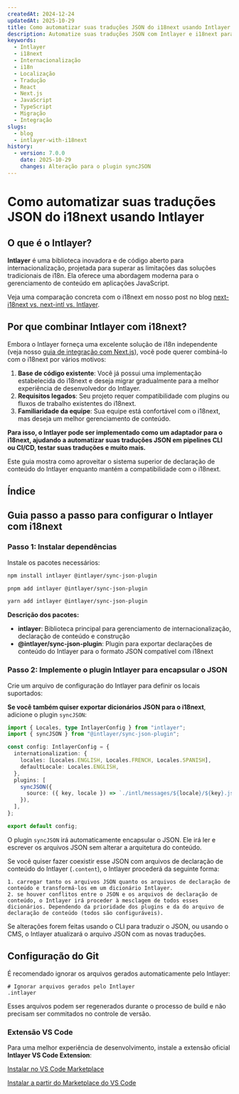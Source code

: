 ```yaml
---
createdAt: 2024-12-24
updatedAt: 2025-10-29
title: Como automatizar suas traduções JSON do i18next usando Intlayer
description: Automatize suas traduções JSON com Intlayer e i18next para uma internacionalização aprimorada em aplicações JavaScript.
keywords:
  - Intlayer
  - i18next
  - Internacionalização
  - i18n
  - Localização
  - Tradução
  - React
  - Next.js
  - JavaScript
  - TypeScript
  - Migração
  - Integração
slugs:
  - blog
  - intlayer-with-i18next
history:
  - version: 7.0.0
    date: 2025-10-29
    changes: Alteração para o plugin syncJSON
---
```


# Como automatizar suas traduções JSON do i18next usando Intlayer

## O que é o Intlayer?

**Intlayer** é uma biblioteca inovadora e de código aberto para internacionalização, projetada para superar as limitações das soluções tradicionais de i18n. Ela oferece uma abordagem moderna para o gerenciamento de conteúdo em aplicações JavaScript.

Veja uma comparação concreta com o i18next em nosso post no blog [next-i18next vs. next-intl vs. Intlayer](https://github.com/aymericzip/intlayer/blob/main/docs/blog/pt/next-i18next_vs_next-intl_vs_intlayer.md).

## Por que combinar Intlayer com i18next?

Embora o Intlayer forneça uma excelente solução de i18n independente (veja nosso [guia de integração com Next.js](https://github.com/aymericzip/intlayer/blob/main/docs/docs/pt/intlayer_with_nextjs_16.md)), você pode querer combiná-lo com o i18next por vários motivos:

1. **Base de código existente**: Você já possui uma implementação estabelecida do i18next e deseja migrar gradualmente para a melhor experiência de desenvolvedor do Intlayer.
2. **Requisitos legados**: Seu projeto requer compatibilidade com plugins ou fluxos de trabalho existentes do i18next.
3. **Familiaridade da equipe**: Sua equipe está confortável com o i18next, mas deseja um melhor gerenciamento de conteúdo.

**Para isso, o Intlayer pode ser implementado como um adaptador para o i18next, ajudando a automatizar suas traduções JSON em pipelines CLI ou CI/CD, testar suas traduções e muito mais.**

Este guia mostra como aproveitar o sistema superior de declaração de conteúdo do Intlayer enquanto mantém a compatibilidade com o i18next.

## Índice

<TOC/>

## Guia passo a passo para configurar o Intlayer com i18next

### Passo 1: Instalar dependências

Instale os pacotes necessários:

```bash packageManager="npm"
npm install intlayer @intlayer/sync-json-plugin
```

```bash packageManager="pnpm"
pnpm add intlayer @intlayer/sync-json-plugin
```

```bash packageManager="yarn"
yarn add intlayer @intlayer/sync-json-plugin
```

**Descrição dos pacotes:**

- **intlayer**: Biblioteca principal para gerenciamento de internacionalização, declaração de conteúdo e construção
- **@intlayer/sync-json-plugin**: Plugin para exportar declarações de conteúdo do Intlayer para o formato JSON compatível com i18next

### Passo 2: Implemente o plugin Intlayer para encapsular o JSON

Crie um arquivo de configuração do Intlayer para definir os locais suportados:

**Se você também quiser exportar dicionários JSON para o i18next**, adicione o plugin `syncJSON`:

```typescript fileName="intlayer.config.ts"
import { Locales, type IntlayerConfig } from "intlayer";
import { syncJSON } from "@intlayer/sync-json-plugin";

const config: IntlayerConfig = {
  internationalization: {
    locales: [Locales.ENGLISH, Locales.FRENCH, Locales.SPANISH],
    defaultLocale: Locales.ENGLISH,
  },
  plugins: [
    syncJSON({
      source: ({ key, locale }) => `./intl/messages/${locale}/${key}.json`,
    }),
  ],
};

export default config;
```

O plugin `syncJSON` irá automaticamente encapsular o JSON. Ele irá ler e escrever os arquivos JSON sem alterar a arquitetura do conteúdo.

Se você quiser fazer coexistir esse JSON com arquivos de declaração de conteúdo do Intlayer (`.content`), o Intlayer procederá da seguinte forma:

    1. carregar tanto os arquivos JSON quanto os arquivos de declaração de conteúdo e transformá-los em um dicionário Intlayer.
    2. se houver conflitos entre o JSON e os arquivos de declaração de conteúdo, o Intlayer irá proceder à mesclagem de todos esses dicionários. Dependendo da prioridade dos plugins e da do arquivo de declaração de conteúdo (todos são configuráveis).

Se alterações forem feitas usando o CLI para traduzir o JSON, ou usando o CMS, o Intlayer atualizará o arquivo JSON com as novas traduções.

## Configuração do Git

É recomendado ignorar os arquivos gerados automaticamente pelo Intlayer:

```plaintext fileName=".gitignore"
# Ignorar arquivos gerados pelo Intlayer
.intlayer
```

Esses arquivos podem ser regenerados durante o processo de build e não precisam ser commitados no controle de versão.

### Extensão VS Code

Para uma melhor experiência de desenvolvimento, instale a extensão oficial **Intlayer VS Code Extension**:

[Instalar no VS Code Marketplace](https://marketplace.visualstudio.com/items?itemName=intlayer.intlayer-vs-code-extension)

[Instalar a partir do Marketplace do VS Code](https://marketplace.visualstudio.com/items?itemName=intlayer.intlayer-vs-code-extension)
